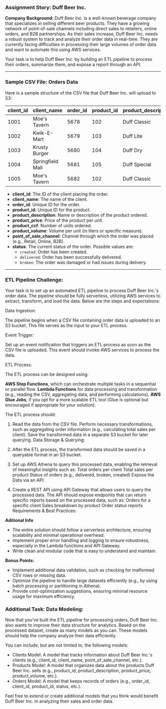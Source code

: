 ### **Assignment Story: Duff Beer Inc.**

**Company Background:**
Duff Beer Inc. is a well-known beverage company that specializes in selling different beer products. They have a growing network of point-of-sale channels including direct sales to retailers, online orders, and B2B partnerships. As their sales increase, Duff Beer Inc. needs a robust system to track and analyze their order data in real-time. They are currently facing difficulties in processing their large volumes of order data and want to automate this using AWS services.

Your task is to help Duff Beer Inc. by building an ETL pipeline to process their orders, summarize them, and expose a report through an API.

---

### **Sample CSV File: Orders Data**

Here is a sample structure of the CSV file that Duff Beer Inc. will upload to S3:

| client_id | client_name | order_id | product_id | product_description | product_price | product_ccf | product_volume | point_of_sale_channel | status    |
|-----------|-------------|----------|------------|----------------------|---------------|----------------|-------------|-----------------------|-----------|
| 1001      | Moe's Tavern| 5678     | 102        | Duff Classic          | 2.50          | 6              | 0.33        | Retail                | created   |
| 1002      | Kwik-E-Mart | 5679     | 103        | Duff Lite             | 2.00          | 12             | 0.5         | B2B                   | delivered |
| 1003      | Krusty Burger| 5680     | 104        | Duff Dry              | 3.00          | 8              | 0.25        | Online                | broken    |
| 1004      | Springfield Mall| 5681  | 105        | Duff Special          | 4.00          | 24             | 1.00        | Retail                | created   |
| 1005      | Moe's Tavern| 5682     | 102        | Duff Classic          | 2.50          | 6              | 0.33        | B2B                   | delivered |

- **client_id**: The ID of the client placing the order.
- **client_name**: The name of the client.
- **order_id**: Unique ID for the order.
- **product_id**: Unique ID for the product.
- **product_description**: Name or description of the product ordered.
- **product_price**: Price of the product per unit.
- **product_ccf**: Number of units ordered.
- **product_volume**: Volume per unit (in liters or specific measure).
- **point_of_sale_channel**: Channel through which the order was placed (e.g., Retail, Online, B2B).
- **status**: The current status of the order. Possible values are:
  - `created`: Order has been created.
  - `delivered`: Order has been successfully delivered.
  - `broken`: The order was damaged or had issues during delivery.

---

### **ETL Pipeline Challenge**:
Your task is to set up an automated ETL pipeline to process Duff Beer Inc.'s order data. The pipeline should be fully serverless, utilizing AWS services to extract, transform, and load the data. Below are the steps and expectations:

Data Ingestion:

The pipeline begins when a CSV file containing order data is uploaded to an S3 bucket. This file serves as the input to your ETL process.

Event Trigger:

Set up an event notification that triggers an ETL process as soon as the CSV file is uploaded. This event should invoke AWS services to process the data.

ETL Process:

The ETL process can be designed using:

**AWS Step Functions**, which can orchestrate multiple tasks in a sequential or parallel flow.
**Lambda Functions** for data processing and transformation (e.g., reading the CSV, aggregating data, and performing calculations).
**AWS Glue Jobs**, if you opt for a more scalable ETL tool (Glue is optional but encouraged if appropriate for your solution).

The ETL process should:

1.  Read the data from the CSV file.
      Perform necessary transformations, such as aggregating order information (e.g., calculating total sales per client).
      Save the transformed data in a separate S3 bucket for later querying.
      Data Storage & Querying:

2. After the ETL process, the transformed data should be saved in a queryable format in an S3 bucket.

3. Set up AWS Athena to query this processed data, enabling the retrieval of meaningful insights such as:
    Total orders per client
    Total sales per product
    Status of orders (e.g., delivered, broken, created)
    Expose the Data via an API:

4. Create a REST API using API Gateway that allows users to query the processed data.
    The API should expose endpoints that can return specific reports based on the processed data, such as:
    Orders for a specific client
    Sales breakdown by product
    Order status reports
    Requirements & Best Practices:

**Aditional Info**

- The entire solution should follow a serverless architecture, ensuring scalability and minimal operational overhead.
- Implement proper error handling and logging to ensure robustness, especially in the Lambda functions and API Gateway.
- Write clean and modular code that is easy to understand and maintain.

**Bonus Points:**
- Implement additional data validation, such as checking for malformed CSV rows or missing data.
- Optimize the pipeline to handle large datasets efficiently (e.g., by using batch processing or partitioning in Athena).
- Provide cost-optimization suggestions, ensuring minimal resource usage for maximum efficiency.

### **Additional Task: Data Modeling:**

Now that you've built the ETL pipeline for processing orders, Duff Beer Inc. also wants to improve their data structure for analytics. Based on the processed dataset, create as many models as you can. These models should help the company analyze their data efficiently.

You can include, but are not limited to, the following models:

- Clients Model: A model that tracks information about Duff Beer Inc.'s clients (e.g., client_id, client_name, point_of_sale_channel, etc.).
- Products Model: A model that organizes data about the products Duff Beer Inc. sells (e.g., product_id, product_description, product_price, product_volume, etc.).
- Orders Model: A model that keeps records of orders (e.g., order_id, client_id, product_id, status, etc.).

Feel free to extend or create additional models that you think would benefit Duff Beer Inc. in analyzing their sales and order data.

